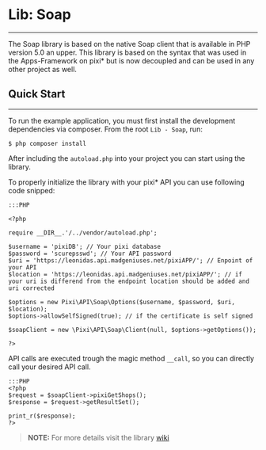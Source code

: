 # Lib: Soap

-----
The Soap library is based on the native Soap client that is available in PHP version 5.0 an upper. This library is based on the syntax that was used in the Apps-Framework on pixi* but is now decoupled and can be used in any other project as well.

## Quick Start

-----

To run the example application, you must first install the development dependencies via composer. From the root `Lib - Soap`, run:

	$ php composer install

After including the `autoload.php` into your project you can start using the library.

To properly initialize the library with your pixi* API you can use following code snipped:
```
:::PHP

<?php

require __DIR__.'/../vendor/autoload.php';

$username = 'pixiDB'; // Your pixi database
$password = 'scurepsswd'; // Your API password
$uri = 'https://leonidas.api.madgeniuses.net/pixiAPP/'; // Enpoint of your API
$location = 'https://leonidas.api.madgeniuses.net/pixiAPP/'; // if your uri is differend from the endpoint location should be added and uri corrected

$options = new Pixi\API\Soap\Options($username, $password, $uri, $location);
$options->allowSelfSigned(true); // if the certificate is self signed

$soapClient = new \Pixi\API\Soap\Client(null, $options->getOptions());

?>
```

API calls are executed trough the magic method `__call`, so you can directly call your desired API call.
```
:::PHP
<?php
$request = $soapClient->pixiGetShops();
$response = $request->getResultSet();

print_r($response);
?>
```

> **NOTE:** For more details visit the library [wiki](https://bitbucket.org/pixi_software/pixi-sdk-soap/wiki/Home)
